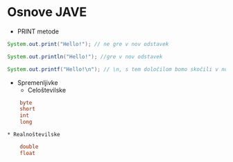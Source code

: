 # Osnove JAVE

* PRINT metode
```java
System.out.print("Hello!"); // ne gre v nov odstavek

System.out.println("Hello!"); //gre v nov odstavek

System.out.printf("Hello!\n"); // \n, s tem določilom bomo skočili v novo vrstico
```
* Spremenljivke
    * Celoštevilske 
```java
    byte 
    short
    int
    long
```
    * Realnoštevilske
```java
    double
    float
```
